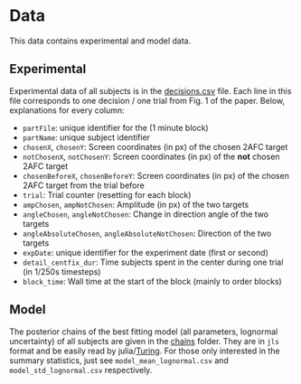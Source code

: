 # Data
This data contains experimental and model data.

## Experimental
Experimental data of all subjects is in the [decisions.csv](./decisions.csv) file.
Each line in this file corresponds to one decision / one trial from Fig. 1 of the paper.
Below, explanations for every column:
- `partFile`: unique identifier for the (1 minute block)
- `partName`: unique subject identifier
- `chosenX`, `chosenY`: Screen coordinates (in px) of the chosen 2AFC target
- `notChosenX`, `notChosenY`: Screen coordinates (in px) of the **not** chosen 2AFC target
- `chosenBeforeX`, `chosenBeforeY`: Screen coordinates (in px) of the chosen 2AFC target from the trial before
- `trial`: Trial counter (resetting for each block)
- `ampChosen`, `ampNotChosen`: Amplitude (in px) of the two targets
- `angleChosen`, `angleNotChosen`: Change in direction angle of the two targets
- `angleAbsoluteChosen`, `angleAbsoluteNotChosen`: Direction of the two targets
- `expDate`: unique identifier for the experiment date (first or second)
- `detail_centfix_dur`: Time subjects spent in the center during one trial (in 1/250s timesteps)
- `block_time`: Wall time at the start of the block (mainly to order blocks)

## Model
The posterior chains of the best fitting model (all parameters, lognormal uncertainty) of all subjects are given in the [chains](./chains/) folder. 
They are in `jls` format and be easily read by julia/[Turing](https://github.com/TuringLang/Turing.jl). 
For those only interested in the summary statistics, just see `model_mean_lognormal.csv` and `model_std_lognormal.csv` respectively.